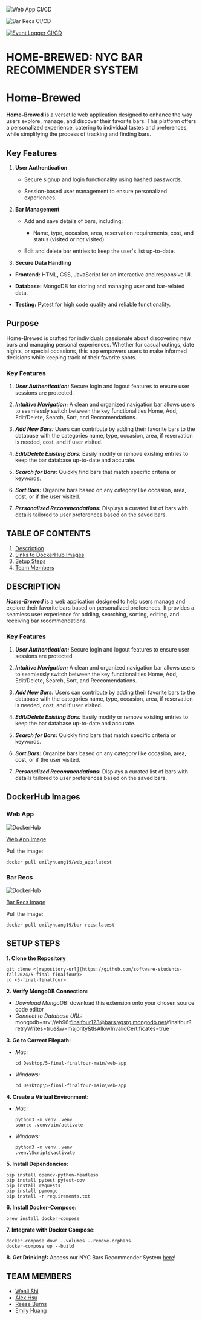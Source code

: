 ![Web App CI/CD](https://github.com/software-students-fall2024/5-final-finalfour/actions/workflows/web_app.yml/badge.svg?branch=main)

![Bar Recs CI/CD](https://github.com/software-students-fall2024/5-final-finalfour/actions/workflows/bar_recs.yml/badge.svg?branch=main)

[![Event Logger CI/CD](https://github.com/software-students-fall2024/5-final-finalfour/actions/workflows/event-logger.yml/badge.svg)](https://github.com/software-students-fall2024/5-final-finalfour/actions/workflows/event-logger.yml)


# HOME-BREWED: NYC BAR RECOMMENDER SYSTEM
# Home-Brewed

**Home-Brewed** is a versatile web application designed to enhance the way users explore, manage, and discover their favorite bars. This platform offers a personalized experience, catering to individual tastes and preferences, while simplifying the process of tracking and finding bars.

## Key Features

1. **User Authentication**


   - Secure signup and login functionality using hashed passwords.


   - Session-based user management to ensure personalized experiences.

2. **Bar Management**



   - Add and save details of bars, including:


     - Name, type, occasion, area, reservation requirements, cost, and status (visited or not visited).


   - Edit and delete bar entries to keep the user's list up-to-date.

8. **Secure Data Handling**
 

- **Frontend:** HTML, CSS, JavaScript for an interactive and responsive UI.





- **Database:** MongoDB for storing and managing user and bar-related data.



- **Testing:** Pytest for high code quality and reliable functionality.

## Purpose

Home-Brewed is crafted for individuals passionate about discovering new bars and managing personal experiences. Whether for casual outings, date nights, or special occasions, this app empowers users to make informed decisions while keeping track of their favorite spots.
### Key Features

1. ***User Authentication:*** Secure login and logout features to ensure user sessions are protected.

2. ***Intuitive Navigation:*** A clean and organized navigation bar allows users to seamlessly switch between the key functionalities Home, Add, Edit/Delete, Search, Sort, and Reccomendations.
   
3. ***Add New Bars:*** Users can contribute by adding their favorite bars to the database with the categories name, type, occasion, area, if reservation is needed, cost, and if user visited.

4. ***Edit/Delete Existing Bars:*** Easily modify or remove existing entries to keep the bar database up-to-date and accurate.

5. ***Search for Bars:*** Quickly find bars that match specific criteria or keywords.
  
6. ***Sort Bars:*** Organize bars based on any category like occasion, area, cost, or if the user visited.
  
7. ***Personalized Recommendations:*** Displays a curated list of bars with details tailored to user preferences based on the saved bars.

## TABLE OF CONTENTS

1. [Description](#description)
2. [Links to DockerHub Images](#dockerhub-images)
3. [Setup Steps](#setup-steps)
4. [Team Members](#team-members)

## DESCRIPTION

***Home-Brewed*** is a web application designed to help users manage and explore their favorite bars based on personalized preferences. It provides a seamless user experience for adding, searching, sorting, editing, and receiving bar recommendations.

### Key Features

1. ***User Authentication:*** Secure login and logout features to ensure user sessions are protected.

2. ***Intuitive Navigation:*** A clean and organized navigation bar allows users to seamlessly switch between the key functionalities Home, Add, Edit/Delete, Search, Sort, and Reccomendations.
   
3. ***Add New Bars:*** Users can contribute by adding their favorite bars to the database with the categories name, type, occasion, area, if reservation is needed, cost, and if user visited.

4. ***Edit/Delete Existing Bars:*** Easily modify or remove existing entries to keep the bar database up-to-date and accurate.

5. ***Search for Bars:*** Quickly find bars that match specific criteria or keywords.
  
6. ***Sort Bars:*** Organize bars based on any category like occasion, area, cost, or if the user visited.
  
7. ***Personalized Recommendations:*** Displays a curated list of bars with details tailored to user preferences based on the saved bars.

## DockerHub Images

### Web App

![DockerHub](https://img.shields.io/badge/DockerHub-WebApp-blue?logo=docker)

[Web App Image](https://hub.docker.com/repository/docker/emilyhuang19/web_app/general)

Pull the image:

```
docker pull emilyhuang19/web_app:latest
```

### Bar Recs
![DockerHub](https://img.shields.io/badge/DockerHub-BarRecs-blue?logo=docker)

[Bar Recs Image](https://hub.docker.com/repository/docker/emilyhuang19/bar-recs/general)

Pull the image:

```
docker pull emilyhuang19/bar-recs:latest
```

## SETUP STEPS

**1. Clone the Repository**

```
git clone <[repository-url](https://github.com/software-students-fall2024/5-final-finalfour)>
cd <5-final-finalfour>
```

**2. Verify MongoDB Connection:**

- *Download MongoDB:* download this extension onto your chosen source code editor
- *Connect to Database URL:* mongodb+srv://eh96:finalfour123@bars.ygsrg.mongodb.net/finalfour?retryWrites=true&w=majority&tlsAllowInvalidCertificates=true

**3. Go to Correct Filepath:**

- _Mac:_

  ```
  cd Desktop/5-final-finalfour-main/web-app
  ```

- _Windows:_
  ```
  cd Desktop\5-final-finalfour-main\web-app
  ```

**4. Create a Virtual Environment:**

- _Mac:_

  ```
  python3 -m venv .venv
  source .venv/bin/activate
  ```

- _Windows:_
  ```
  python3 -m venv .venv
  .venv\Scripts\activate
  ```

**5. Install Dependencies:**

```
pip install opencv-python-headless
pip install pytest pytest-cov
pip install requests
pip install pymongo
pip install -r requirements.txt
```

**6. Install Docker-Compose:**

```
brew install docker-compose
```

**7. Integrate with Docker Compose:**

```
docker-compose down --volumes --remove-orphans
docker-compose up --build
```

**8. Get Drinking!:** Access our NYC Bars Recommender System [here](http://104.236.30.209:5000/)!

## TEAM MEMBERS

- [Wenli Shi](https://github.com/WenliShi2332)
- [Alex Hsu](https://github.com/hsualexotake)
- [Reese Burns](https://github.com/reeseburns)
- [Emily Huang](https://github.com/emilyjhuang)
